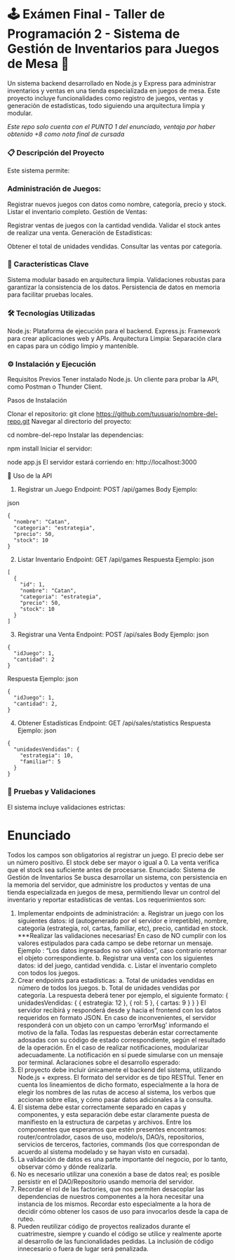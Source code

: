# 🕹️ Exámen Final - Taller de Programación 2 - Sistema de Gestión de Inventarios para Juegos de Mesa 🎲
Un sistema backend desarrollado en Node.js y Express para administrar inventarios y ventas en una tienda especializada en juegos de mesa. Este proyecto incluye funcionalidades como registro de juegos, ventas y generación de estadísticas, todo siguiendo una arquitectura limpia y modular.

*Este repo solo cuenta con el PUNTO 1 del enunciado, ventaja por haber obtenido +8 como nota final de cursada*

### 📋 Descripción del Proyecto
Este sistema permite:

### Administración de Juegos:
Registrar nuevos juegos con datos como nombre, categoría, precio y stock.
Listar el inventario completo.
Gestión de Ventas:

Registrar ventas de juegos con la cantidad vendida.
Validar el stock antes de realizar una venta.
Generación de Estadísticas:

Obtener el total de unidades vendidas.
Consultar las ventas por categoría.
### 🚀 Características Clave
Sistema modular basado en arquitectura limpia.
Validaciones robustas para garantizar la consistencia de los datos.
Persistencia de datos en memoria para facilitar pruebas locales.
### 🛠️ Tecnologías Utilizadas
Node.js: Plataforma de ejecución para el backend.
Express.js: Framework para crear aplicaciones web y APIs.
Arquitectura Limpia: Separación clara en capas para un código limpio y mantenible.
### ⚙️ Instalación y Ejecución
Requisitos Previos
Tener instalado Node.js.
Un cliente para probar la API, como Postman o Thunder Client.

Pasos de Instalación

Clonar el repositorio:
git clone https://github.com/tuusuario/nombre-del-repo.git
Navegar al directorio del proyecto:

cd nombre-del-repo
Instalar las dependencias:

npm install
Iniciar el servidor:

node app.js
El servidor estará corriendo en: http://localhost:3000

📖 Uso de la API
1. Registrar un Juego
Endpoint: POST /api/games
Body Ejemplo:

json
```
{
  "nombre": "Catan",
  "categoria": "estrategia",
  "precio": 50,
  "stock": 10
}
```
2. Listar Inventario
Endpoint: GET /api/games
Respuesta Ejemplo:
json
```
[
  {
    "id": 1,
    "nombre": "Catan",
    "categoria": "estrategia",
    "precio": 50,
    "stock": 10
  }
]
```

3. Registrar una Venta
Endpoint: POST /api/sales
Body Ejemplo:
json

```
{
  "idJuego": 1,
  "cantidad": 2
}
```

Respuesta Ejemplo:
json
```
{
  "idJuego": 1,
  "cantidad": 2,
}
```
4. Obtener Estadísticas
Endpoint: GET /api/sales/statistics
Respuesta Ejemplo:
json
```
{
  "unidadesVendidas": {
    "estrategia": 10,
    "familiar": 5
  }
}
```

### 🧪 Pruebas y Validaciones
El sistema incluye validaciones estrictas:

# Enunciado
Todos los campos son obligatorios al registrar un juego.
El precio debe ser un número positivo.
El stock debe ser mayor o igual a 0.
La venta verifica que el stock sea suficiente antes de procesarse.
Enunciado: Sistema de Gestión de Inventarios
Se busca desarrollar un sistema, con persistencia en la memoria del servidor, que administre los
productos y ventas de una tienda especializada en juegos de mesa, permitiendo llevar un control del
inventario y reportar estadísticas de ventas.
Los requerimientos son:
1. Implementar endpoints de administración:
a. Registrar un juego con los siguientes datos: id (autogenerado por el servidor e irrepetible),
nombre, categoría (estrategia, rol, cartas, familiar, etc), precio, cantidad en stock.
***Realizar las validaciones necesarias!
En caso de NO cumplir con los valores estipulados para cada campo se debe retornar un
mensaje. Ejemplo : “Los datos ingresados no son válidos”, caso contrario retornar el objeto
correspondiente.
b. Registrar una venta con los siguientes datos: id del juego, cantidad vendida.
c. Listar el inventario completo con todos los juegos.
2. Crear endpoints para estadísticas:
a. Total de unidades vendidas en número de todos los juegos.
b. Total de unidades vendidas por categoría. La respuesta deberá tener por ejemplo, el
siguiente formato:
{
unidadesVendidas: {
{ estrategia: 12 },
{ rol: 5 },
{ cartas: 9 }
}
}
El servidor recibirá y responderá desde y hacia el frontend con los datos requeridos en formato JSON. En
caso de inconvenientes, el servidor responderá con un objeto con un campo ‘errorMsg’ informando el
motivo de la falla. Todas las respuestas deberán estar correctamente adosadas con su código de estado
correspondiente, según el resultado de la operación. En el caso de realizar notificaciones, modularizar
adecuadamente. La notificación en sí puede simularse con un mensaje por terminal.
Aclaraciones sobre el desarrollo esperado:
1. El proyecto debe incluir únicamente el backend del sistema, utilizando Node.js + express. El
formato del servidor es de tipo RESTful. Tener en cuenta los lineamientos de dicho formato,
especialmente a la hora de elegir los nombres de las rutas de acceso al sistema, los verbos que
accionan sobre ellas, y cómo pasar datos adicionales a la consulta.
2. El sistema debe estar correctamente separado en capas y componentes, y esta separación debe
estar claramente puesta de manifiesto en la estructura de carpetas y archivos. Entre los
componentes que esperamos que estén presentes encontramos: router/controlador, casos de
uso, modelo/s, DAO/s, repositorios, servicios de terceros, factories, commands (los que
correspondan de acuerdo al sistema modelado y se hayan visto en cursada).
3. La validación de datos es una parte importante del negocio, por lo tanto, observar cómo y dónde
realizarla.
4. No es necesario utilizar una conexión a base de datos real; es posible persistir en el
DAO/Repositorio usando memoria del servidor.
5. Recordar el rol de las factories, que nos permiten desacoplar las dependencias de nuestros
componentes a la hora necesitar una instancia de los mismos. Recordar esto especialmente a la
hora de decidir cómo obtener los casos de uso para invocarlos desde la capa de ruteo.
6. Pueden reutilizar código de proyectos realizados durante el cuatrimestre, siempre y cuando el
código se utilice y realmente aporte al desarrollo de las funcionalidades pedidas. La inclusión de
código innecesario o fuera de lugar será penalizada.
